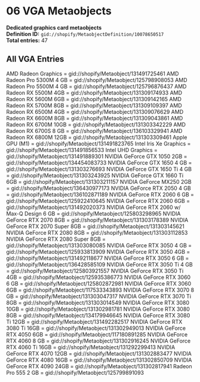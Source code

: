 # 06 VGA Metaobjects

**Dedicated graphics card metaobjects**  
**Definition ID:** `gid://shopify/MetaobjectDefinition/10078650517`  
**Total entries:** 47

## All VGA Entries

AMD Radeon Graphics = gid://shopify/Metaobject/131491725461
AMD Radeon Pro 5300M 4 GB = gid://shopify/Metaobject/125798908053
AMD Radeon Pro 5500M 4 GB = gid://shopify/Metaobject/125796876437
AMD Radeon RX 5500M 4GB = gid://shopify/Metaobject/131309174933
AMD Radeon RX 5600M 6GB = gid://shopify/Metaobject/131309142165
AMD Radeon RX 5700M 8GB = gid://shopify/Metaobject/131309109397
AMD Radeon RX 6500M 4GB = gid://shopify/Metaobject/131309076629
AMD Radeon RX 6600M 8GB = gid://shopify/Metaobject/131309043861
AMD Radeon RX 6700M 10GB = gid://shopify/Metaobject/131303342229
AMD Radeon RX 6700S 8 GB = gid://shopify/Metaobject/136103329941
AMD Radeon RX 6800M 12GB = gid://shopify/Metaobject/131303309461
Apple GPU (M1) = gid://shopify/Metaobject/131491823765
Intel Iris Xe Graphics = gid://shopify/Metaobject/131491856533
Intel UHD Graphics = gid://shopify/Metaobject/131491889301
NVIDIA GeForce GTX 1050 2GB = gid://shopify/Metaobject/134454083733
NVIDIA GeForce GTX 1650 4 GB = gid://shopify/Metaobject/131303276693
NVIDIA GeForce GTX 1650 Ti 4 GB = gid://shopify/Metaobject/131303243925
NVIDIA GeForce GTX 1660 Ti 6GB = gid://shopify/Metaobject/131303211157
NVIDIA GeForce MX250 2GB = gid://shopify/Metaobject/136430977173
NVIDIA GeForce RTX 2050 4 GB = gid://shopify/Metaobject/136102871189
NVIDIA GeForce RTX 2060 6 GB = gid://shopify/Metaobject/125922410645
NVIDIA GeForce RTX 2060 6GB = gid://shopify/Metaobject/131492020373
NVIDIA GeForce RTX 2060 w/ Max-Q Design 6 GB = gid://shopify/Metaobject/125803298965
NVIDIA GeForce RTX 2070 8GB = gid://shopify/Metaobject/131303178389
NVIDIA GeForce RTX 2070 Super 8GB = gid://shopify/Metaobject/131303145621
NVIDIA GeForce RTX 2080 8GB = gid://shopify/Metaobject/131303112853
NVIDIA GeForce RTX 2080 Super 8GB = gid://shopify/Metaobject/131303080085
NVIDIA GeForce RTX 3050 4 GB = gid://shopify/Metaobject/125933813909
NVIDIA GeForce RTX 3050 4GB = gid://shopify/Metaobject/131492118677
NVIDIA GeForce RTX 3050 6 GB = gid://shopify/Metaobject/136428585109
NVIDIA GeForce RTX 3050 Ti 4 GB = gid://shopify/Metaobject/125803921557
NVIDIA GeForce RTX 3050 Ti 4GB = gid://shopify/Metaobject/125935386773
NVIDIA GeForce RTX 3060 6 GB = gid://shopify/Metaobject/125802872981
NVIDIA GeForce RTX 3060 6GB = gid://shopify/Metaobject/117533343893
NVIDIA GeForce RTX 3070 8 GB = gid://shopify/Metaobject/131303047317
NVIDIA GeForce RTX 3070 Ti 8GB = gid://shopify/Metaobject/131303014549
NVIDIA GeForce RTX 3080 10GB = gid://shopify/Metaobject/131302981781
NVIDIA GeForce RTX 3080 8GB = gid://shopify/Metaobject/134179946645
NVIDIA GeForce RTX 3080 Ti 12GB = gid://shopify/Metaobject/131492282517
NVIDIA GeForce RTX 3080 Ti 16GB = gid://shopify/Metaobject/131302949013
NVIDIA GeForce RTX 4050 6GB = gid://shopify/Metaobject/117180891285
NVIDIA GeForce RTX 4060 8 GB = gid://shopify/Metaobject/131302916245
NVIDIA GeForce RTX 4060 Ti 16GB = gid://shopify/Metaobject/131292299413
NVIDIA GeForce RTX 4070 12GB = gid://shopify/Metaobject/131302883477
NVIDIA GeForce RTX 4080 16GB = gid://shopify/Metaobject/131302850709
NVIDIA GeForce RTX 4090 24GB = gid://shopify/Metaobject/131302817941
Radeon Pro 555 2 GB = gid://shopify/Metaobject/125799891093